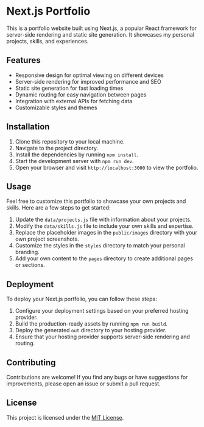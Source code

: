 # Next.js Portfolio

This is a portfolio website built using Next.js, a popular React framework for server-side rendering and static site generation. It showcases my personal projects, skills, and experiences.

## Features

- Responsive design for optimal viewing on different devices
- Server-side rendering for improved performance and SEO
- Static site generation for fast loading times
- Dynamic routing for easy navigation between pages
- Integration with external APIs for fetching data
- Customizable styles and themes

## Installation

1. Clone this repository to your local machine.
2. Navigate to the project directory.
3. Install the dependencies by running `npm install`.
4. Start the development server with `npm run dev`.
5. Open your browser and visit `http://localhost:3000` to view the portfolio.

## Usage

Feel free to customize this portfolio to showcase your own projects and skills. Here are a few steps to get started:

1. Update the `data/projects.js` file with information about your projects.
2. Modify the `data/skills.js` file to include your own skills and expertise.
3. Replace the placeholder images in the `public/images` directory with your own project screenshots.
4. Customize the styles in the `styles` directory to match your personal branding.
5. Add your own content to the `pages` directory to create additional pages or sections.

## Deployment

To deploy your Next.js portfolio, you can follow these steps:

1. Configure your deployment settings based on your preferred hosting provider.
2. Build the production-ready assets by running `npm run build`.
3. Deploy the generated `out` directory to your hosting provider.
4. Ensure that your hosting provider supports server-side rendering and routing.

## Contributing

Contributions are welcome! If you find any bugs or have suggestions for improvements, please open an issue or submit a pull request.

## License

This project is licensed under the [MIT License](LICENSE).
